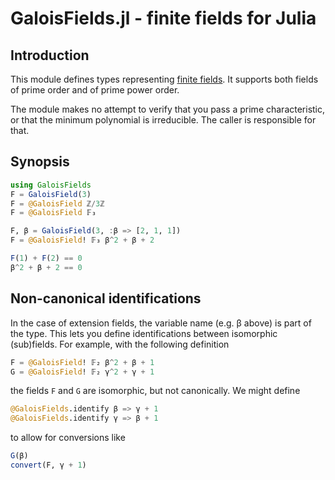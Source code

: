 # GaloisFields.jl - finite fields for Julia

## Introduction

This module defines types representing [finite fields][galois-fields-wiki]. It
supports both fields of prime order and of prime power order.

The module makes no attempt to verify that you pass a prime characteristic,
or that the minimum polynomial is irreducible. The caller is responsible
for that.

[galois-fields-wiki]: https://en.wikipedia.org/wiki/Finite_field

## Synopsis

```julia
using GaloisFields
F = GaloisField(3)
F = @GaloisField ℤ/3ℤ
F = @GaloisField 𝔽₃

F, β = GaloisField(3, :β => [2, 1, 1])
F = @GaloisField! 𝔽₃ β^2 + β + 2

F(1) + F(2) == 0
β^2 + β + 2 == 0
```

## Non-canonical identifications
In the case of extension fields, the variable name (e.g. β above) is part of the
type. This lets you define identifications between isomorphic (sub)fields. For
example, with the following definition

```julia
F = @GaloisField! 𝔽₂ β^2 + β + 1
G = @GaloisField! 𝔽₂ γ^2 + γ + 1
```

the fields ``F`` and ``G`` are isomorphic, but not canonically. We might
define

```julia
@GaloisFields.identify β => γ + 1
@GaloisFields.identify γ => β + 1
```

to allow for conversions like

```julia
G(β)
convert(F, γ + 1)
```
